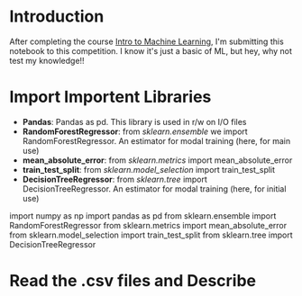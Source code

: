 # Introduction
After completing the course [Intro to Machine Learning](https://www.kaggle.com/learn/intro-to-machine-learning), I'm submitting this notebook to this competition. I know it's just a basic of ML, but hey, why not test my knowledge!!

# Import Importent Libraries
* **Pandas**: Pandas as pd. This library is used in r/w on I/O files
* **RandomForestRegressor**: from *sklearn.ensemble* we import RandomForestRegressor. An estimator for modal training (here, for main use)
* **mean_absolute_error**: from *sklearn.metrics* import mean_absolute_error
* **train_test_split**: from *sklearn.model_selection* import train_test_split
* **DecisionTreeRegressor**: from *sklearn.tree* import DecisionTreeRegressor. An estimator for modal training (here, for initial use)

import numpy as np
import pandas as pd
from sklearn.ensemble import RandomForestRegressor
from sklearn.metrics import mean_absolute_error
from sklearn.model_selection import train_test_split
from sklearn.tree import DecisionTreeRegressor

# Read the .csv files and Describe
